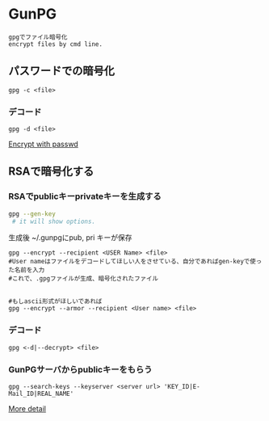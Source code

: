 # GunPG

    gpgでファイル暗号化
    encrypt files by cmd line.
    
##  パスワードでの暗号化

```
gpg -c <file>
```
### デコード

```
gpg -d <file>
```

[Encrypt with passwd](https://www.cyberciti.biz/tips/linux-how-to-encrypt-and-decrypt-files-with-a-password.html)

## RSAで暗号化する

### RSAでpublicキーprivateキーを生成する

```bash
gpg --gen-key
 # it will show options.
```

生成後 ~/.gunpgにpub, pri キーが保存

```
gpg --encrypt --recipient <USER Name> <file>
#User nameはファイルをデコードしてほしい人をさせている、自分であればgen-keyで使った名前を入力
#これで、.gpgファイルが生成、暗号化されたファイル
 
 
#もしascii形式がほしいであれば
gpg --encrypt --armor --recipient <User name> <file>
```

### デコード
```
gpg <-d|--decrypt> <file>
```

### GunPGサーバからpublicキーをもらう

```
gpg --search-keys --keyserver <server url> 'KEY_ID|E-Mail_ID|REAL_NAME'
```

[More detail](https://www.digitalocean.com/community/tutorials/how-to-use-gpg-to-encrypt-and-sign-messages-on-an-ubuntu-12-04-vps)


